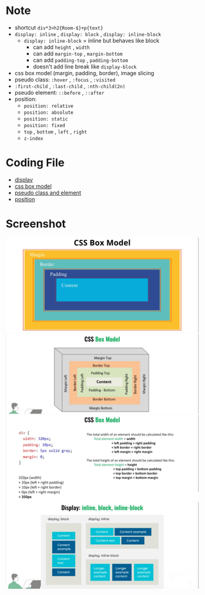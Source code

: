 # Note

- shortcut `div*3>h2{Room-$}+p{text}`
- `display: inline` , `display: block` , `display: inline-block`
  - `display: inline-block` = inline but behaves like block
    - can add `height` , `width`
    - can add `margin-top` , `margin-bottom`
    - can add `padding-top` , `padding-bottom`
    - doesn't add line break like `display-block`
- css box model (margin, padding, border), image slicing
- pseudo class: `:hover` , `:focus` , `:visited`
- `:first-child` , `:last-child` , `:nth-child(2n)`
- pseudo element: `::before` , `::after`
- position:
  - `position: relative`
  - `position: absolute`
  - `position: static`
  - `position: fixed`
  - `top` , `bottom` , `left` , `right`
  - `z-index`

# Coding File

- [display](/coding-file/2-display.html)
- [css box model](/coding-file/2-box-model.html)
- [pseudo class and element](/coding-file/5.5-pseudo.html)
- [position](/coding-file/5.5-position.html)

# Screenshot

![](/screenshot/20.png)
![](/screenshot/21.jpg)
![](/screenshot/22.jpg)
![](/screenshot/24.jpg)
